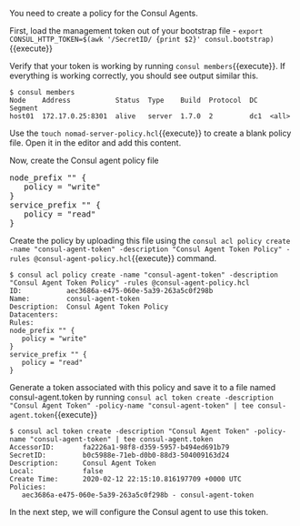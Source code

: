 You need to create a policy for the Consul Agents.

First, load the management token out of your bootstrap file - `export CONSUL_HTTP_TOKEN=$(awk '/SecretID/ {print $2}' consul.bootstrap)`{{execute}}

Verify that your token is working by running `consul members`{{execute}}. If everything
is working correctly, you should see output similar this.

```shell
$ consul members
Node    Address           Status  Type    Build  Protocol  DC   Segment
host01  172.17.0.25:8301  alive   server  1.7.0  2         dc1  <all>
```

Use the `touch nomad-server-policy.hcl`{{execute}} to create a blank policy file.
Open it in the editor and add this content.

Now, create the Consul agent policy file

<pre class="file" data-filename="nomad-server-policy.hcl" data-target="replace">node_prefix "" {
   policy = "write"
}
service_prefix "" {
   policy = "read"
}
</pre>

Create the policy by uploading this file using the `consul acl policy create -name "consul-agent-token" -description "Consul Agent Token Policy" -rules @consul-agent-policy.hcl`{{execute}} command.

```shell
$ consul acl policy create -name "consul-agent-token" -description "Consul Agent Token Policy" -rules @consul-agent-policy.hcl
ID:           aec3686a-e475-060e-5a39-263a5c0f298b
Name:         consul-agent-token
Description:  Consul Agent Token Policy
Datacenters:
Rules:
node_prefix "" {
   policy = "write"
}
service_prefix "" {
   policy = "read"
}
```


Generate a token associated with this policy and save it to a file named consul-agent.token by running `consul acl token create -description "Consul Agent Token" -policy-name "consul-agent-token" | tee consul-agent.token`{{execute}}

```
$ consul acl token create -description "Consul Agent Token" -policy-name "consul-agent-token" | tee consul-agent.token
AccessorID:       fa2226a1-98f8-d359-5957-b494ed691b79
SecretID:         b0c5988e-71eb-d0b0-88d3-504009163d24
Description:      Consul Agent Token
Local:            false
Create Time:      2020-02-12 22:15:10.816197709 +0000 UTC
Policies:
   aec3686a-e475-060e-5a39-263a5c0f298b - consul-agent-token
```

In the next step, we will configure the Consul agent to use this token.